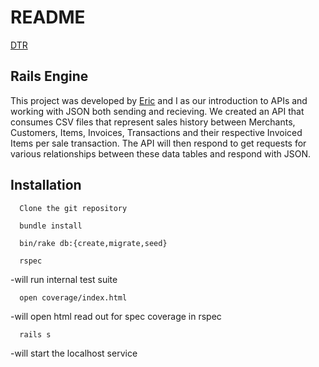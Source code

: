 # README

[DTR](https://docs.google.com/document/d/1GkAkzkCFK8TgeqYdQT3g5rwvcV6zoil0EvMYqYZrZLQ/edit?usp=sharing)


## Rails Engine 
This project was developed by [Eric](https://github.com/cews7) and I as our introduction to APIs and working with JSON both sending and recieving. 
We created an API that consumes CSV files that represent sales history between Merchants, Customers, Items, Invoices, Transactions and their respective Invoiced Items
per sale transaction. The API will then respond to get requests for various relationships between these data tables and respond with JSON.

## Installation

```
  Clone the git repository
```
```
  bundle install
```
```
  bin/rake db:{create,migrate,seed}
```
```
  rspec 
```
  -will run internal test suite
```
  open coverage/index.html 
```
  -will open html read out for spec coverage in rspec
```
  rails s
```
  -will start the localhost service
